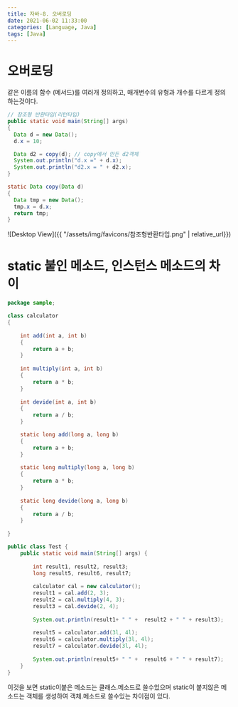 ```yaml
---
title: 자바-8. 오버로딩
date: 2021-06-02 11:33:00
categories: [Language, Java]
tags: [Java]
---
```


# 오버로딩

같은 이름의 함수 (메서드)를 여러개 정의하고, 매개변수의 유형과 개수를 다르게 정의하는것이다.

```java
// 참조형 반환타입(리턴타입)
public static void main(String[] args)
{
  Data d = new Data();
  d.x = 10;

  Data d2 = copy(d); // copy에서 만든 d2객체
  System.out.println("d.x =" + d.x);
  System.out.println("d2.x = " + d2.x);
}

static Data copy(Data d)
{
  Data tmp = new Data();
  tmp.x = d.x;
  return tmp;
}
```

![Desktop View]({{ "/assets/img/favicons/참조형반환타입.png" | relative_url}})



# static 붙인 메소드, 인스턴스 메소드의 차이

```java
package sample;

class calculator
{
	
	int add(int a, int b)
	{
		return a + b;
	}
	
	int multiply(int a, int b)
	{
		return a * b;
	}
	
	int devide(int a, int b)
	{
		return a / b;
	}

	static long add(long a, long b)
	{
		return a + b;
	}
	
	static long multiply(long a, long b)
	{
		return a * b;
	}
	
	static long devide(long a, long b)
	{
		return a / b;
	}
	
}

public class Test {
	public static void main(String[] args) {
		
		int result1, result2, result3;
		long result5, result6, result7;
		
		calculator cal = new calculator();
		result1 = cal.add(2, 3);
		result2 = cal.multiply(4, 3);
		result3 = cal.devide(2, 4);
		
		System.out.println(result1+ " " +  result2 + " " + result3);
		
		result5 = calculator.add(3l, 4l);
		result6 = calculator.multiply(3l, 4l);
		result7 = calculator.devide(3l, 4l);
		
		System.out.println(result5+ " " +  result6 + " " + result7);
	}
}

```

이것을 보면 static이붙은 메소드는 클래스.메소드로 쓸수있으며
static이 붙지않은 메소드는 객체를 생성하여 객체.메소드로 쓸수있는 차이점이 있다.
